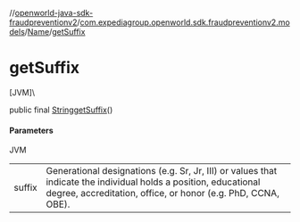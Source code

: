 //[openworld-java-sdk-fraudpreventionv2](../../../index.md)/[com.expediagroup.openworld.sdk.fraudpreventionv2.models](../index.md)/[Name](index.md)/[getSuffix](get-suffix.md)

# getSuffix

[JVM]\

public final [String](https://docs.oracle.com/javase/8/docs/api/java/lang/String.html)[getSuffix](get-suffix.md)()

#### Parameters

JVM

| | |
|---|---|
| suffix | Generational designations (e.g. Sr, Jr, III) or values that indicate the individual holds a position, educational degree, accreditation, office, or honor (e.g. PhD, CCNA, OBE). |
